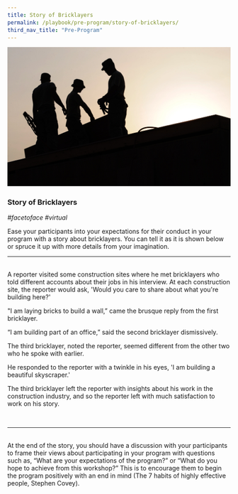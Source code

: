 ```yaml
---
title: Story of Bricklayers
permalink: /playbook/pre-program/story-of-bricklayers/
third_nav_title: "Pre-Program"
---
```


![Construction](/images/Construction.jpg)
### Story of Bricklayers
*#facetoface #virtual* 


Ease your participants into your expectations for their conduct in your program with a story about bricklayers. You can tell it as it is shown below or spruce it up with more details from your imagination.
<br>

---
<br>
A reporter visited some construction sites where he met bricklayers who told different accounts about their jobs in his interview. At each construction site, the reporter would ask, 'Would you care to share about what you're building here?'

"I am laying bricks to build a wall,” came the brusque reply from the first bricklayer.

“I am building part of an office,” said the second bricklayer dismissively.

The third bricklayer, noted the reporter, seemed different from the other two who he spoke with earlier.

He responded to the reporter with a twinkle in his eyes, 'I am building a beautiful skyscraper.'

The third bricklayer left the reporter with insights about his work in the construction industry, and so the reporter left with much satisfaction to work on his story.

<br>

---
<br>
At the end of the story, you should have a discussion with your participants to frame their views about participating in your program with questions such as, “What are your expectations of the program?” or “What do you hope to achieve from this workshop?” This is to encourage them to begin the program positively with an end in mind (The 7 habits of highly effective people, Stephen Covey).
